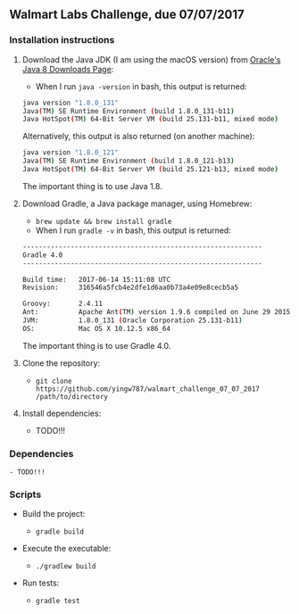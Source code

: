 ## Walmart Labs Challenge, due 07/07/2017

### Installation instructions

1. Download the Java JDK (I am using the macOS version) from [Oracle's Java 8 Downloads Page](http://www.oracle.com/technetwork/java/javase/downloads/jdk8-downloads-2133151.html):
    - When I run `java -version` in bash, this output is returned:

    ```bash
    java version "1.8.0_131"
    Java(TM) SE Runtime Environment (build 1.8.0_131-b11)
    Java HotSpot(TM) 64-Bit Server VM (build 25.131-b11, mixed mode)
    ```

    Alternatively, this output is also returned (on another machine):

    ```bash
    java version "1.8.0_121"
    Java(TM) SE Runtime Environment (build 1.8.0_121-b13)
    Java HotSpot(TM) 64-Bit Server VM (build 25.121-b13, mixed mode)
    ```

    The important thing is to use Java 1.8.

2. Download Gradle, a Java package manager, using Homebrew:
    - `brew update && brew install gradle`
    - When I run `gradle -v` in bash, this output is returned:

    ```bash
    ------------------------------------------------------------
    Gradle 4.0
    ------------------------------------------------------------

    Build time:   2017-06-14 15:11:08 UTC
    Revision:     316546a5fcb4e2dfe1d6aa0b73a4e09e8cecb5a5

    Groovy:       2.4.11
    Ant:          Apache Ant(TM) version 1.9.6 compiled on June 29 2015
    JVM:          1.8.0_131 (Oracle Corporation 25.131-b11)
    OS:           Mac OS X 10.12.5 x86_64
    ```

    The important thing is to use Gradle 4.0.

3. Clone the repository:
    - `git clone https://github.com/yingw787/walmart_challenge_07_07_2017 /path/to/directory`

4. Install dependencies:
    - TODO!!!


### Dependencies
    - TODO!!!

### Scripts

- Build the project:
    - `gradle build`

- Execute the executable:
    - `./gradlew build`

- Run tests:
    - `gradle test`
